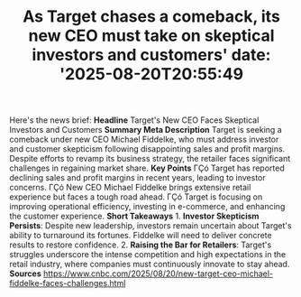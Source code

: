 ﻿---
title: "As Target chases a comeback, its new CEO must take on skeptical investors and customers'
date: '2025-08-20T20:55:49"
category: "Markets"
summary: ""
slug: "as target chases a comeback its new ceo must take on skeptic"
source_urls:
  - "https://www.cnbc.com/2025/08/20/new-target-ceo-michael-fiddelke-faces-challenges.html"
seo:
  title: "As Target chases a comeback, its new CEO must take on skeptical investors and customers | Hash n Hedge'
  description: '"
  keywords: ["news", "markets", "brief"]
---
Here's the news brief:  **Headline** Target's New CEO Faces Skeptical Investors and Customers  **Summary Meta Description** Target is seeking a comeback under new CEO Michael Fiddelke, who must address investor and customer skepticism following disappointing sales and profit margins. Despite efforts to revamp its business strategy, the retailer faces significant challenges in regaining market share.  **Key Points**  ΓÇó Target has reported declining sales and profit margins in recent years, leading to investor concerns. ΓÇó New CEO Michael Fiddelke brings extensive retail experience but faces a tough road ahead. ΓÇó Target is focusing on improving operational efficiency, investing in e-commerce, and enhancing the customer experience.  **Short Takeaways**  1. **Investor Skepticism Persists**: Despite new leadership, investors remain uncertain about Target's ability to turnaround its fortunes. Fiddelke will need to deliver concrete results to restore confidence. 2. **Raising the Bar for Retailers**: Target's struggles underscore the intense competition and high expectations in the retail industry, where companies must continuously innovate to stay ahead.  **Sources** https://www.cnbc.com/2025/08/20/new-target-ceo-michael-fiddelke-faces-challenges.html 
